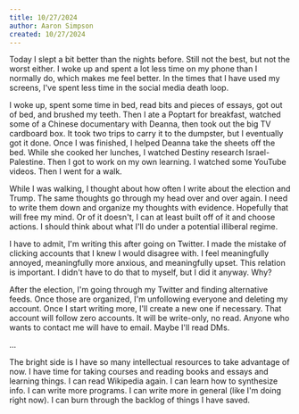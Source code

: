 ```yaml
---
title: 10/27/2024
author: Aaron Simpson
created: 10/27/2024
---
```

Today I slept a bit better than the nights before. Still not the best, but not the worst either. I woke up and spent a lot less time on my phone than I normally do, which makes me feel better. In the times that I have used my screens, I've spent less time in the social media death loop.

I woke up, spent some time in bed, read bits and pieces of essays, got out of bed, and brushed my teeth. Then I ate a Poptart for breakfast, watched some of a Chinese documentary with Deanna, then took out the big TV cardboard box. It took two trips to carry it to the dumpster, but I eventually got it done. Once I was finished, I helped Deanna take the sheets off the bed. While she cooked her lunches, I watched Destiny research Israel-Palestine. Then I got to work on my own learning. I watched some YouTube videos. Then I went for a walk.

While I was walking, I thought about how often I write about the election and Trump. The same thoughts go through my head over and over again. I need to write them down and organize my thoughts with evidence. Hopefully that will free my mind. Or of it doesn't, I can at least built off of it and choose actions. I should think about what I'll do under a potential illiberal regime.

I have to admit, I'm writing this after going on Twitter. I made the mistake of clicking accounts that I knew I would disagree with. I feel meaningfully annoyed, meaningfully more anxious, and meaningfully upset. This relation is important. I didn't have to do that to myself, but I did it anyway. Why?

After the election, I'm going through my Twitter and finding alternative feeds. Once those are organized, I'm unfollowing everyone and deleting my account. Once I start writing more, I'll create a new one if necessary. That account will follow zero accounts. It will be write-only, no read. Anyone who wants to contact me will have to email. Maybe I'll read DMs.

...

The bright side is I have so many intellectual resources to take advantage of now. I have time for taking courses and reading books and essays and learning things. I can read Wikipedia again. I can learn how to synthesize info. I can write more programs. I can write more in general (like I'm doing right now). I can burn through the backlog of things I have saved.

